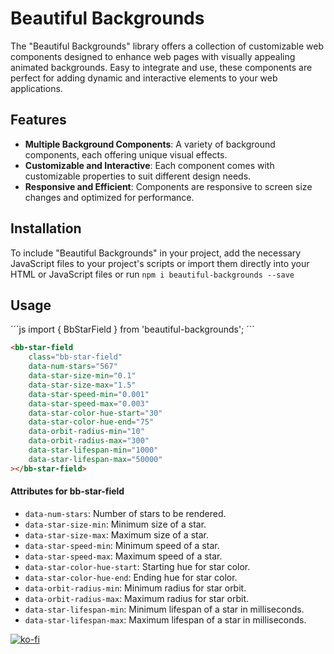 # Beautiful Backgrounds

The "Beautiful Backgrounds" library offers a collection of customizable web components designed to enhance web pages with visually appealing animated backgrounds. Easy to integrate and use, these components are perfect for adding dynamic and interactive elements to your web applications.

## Features

-   **Multiple Background Components**: A variety of background components, each offering unique visual effects.
-   **Customizable and Interactive**: Each component comes with customizable properties to suit different design needs.
-   **Responsive and Efficient**: Components are responsive to screen size changes and optimized for performance.

## Installation

To include "Beautiful Backgrounds" in your project, add the necessary JavaScript files to your project's scripts or import them directly into your HTML or JavaScript files or run `npm i beautiful-backgrounds --save`

## Usage

´´´js
import { BbStarField } from 'beautiful-backgrounds';
´´´

```html
<bb-star-field
    class="bb-star-field"
    data-num-stars="567"
    data-star-size-min="0.1"
    data-star-size-max="1.5"
    data-star-speed-min="0.001"
    data-star-speed-max="0.003"
    data-star-color-hue-start="30"
    data-star-color-hue-end="75"
    data-orbit-radius-min="10"
    data-orbit-radius-max="300"
    data-star-lifespan-min="1000"
    data-star-lifespan-max="50000"
></bb-star-field>
```

#### Attributes for bb-star-field

-   `data-num-stars`: Number of stars to be rendered.
-   `data-star-size-min`: Minimum size of a star.
-   `data-star-size-max`: Maximum size of a star.
-   `data-star-speed-min`: Minimum speed of a star.
-   `data-star-speed-max`: Maximum speed of a star.
-   `data-star-color-hue-start`: Starting hue for star color.
-   `data-star-color-hue-end`: Ending hue for star color.
-   `data-orbit-radius-min`: Minimum radius for star orbit.
-   `data-orbit-radius-max`: Maximum radius for star orbit.
-   `data-star-lifespan-min`: Minimum lifespan of a star in milliseconds.
-   `data-star-lifespan-max`: Maximum lifespan of a star in milliseconds.

[![ko-fi](https://ko-fi.com/img/githubbutton_sm.svg)](https://ko-fi.com/A0A3QJPZ9)
